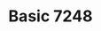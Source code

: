 ---
layout: product
title: "Basic 7248"
price: "2500" 
desc: "Plastic stand and transport jig 1/72, 1/48,1/87,1/100"
img_path: "/assets/img/VMP001.webp"
brand: "Vertigo"
available: false
special_offer: false
new: true
soon: false
cat: "070000"
subcat: "070300"
subsubcat: "00"
sifra: "VMP001"
popular: false
spec: false
---
